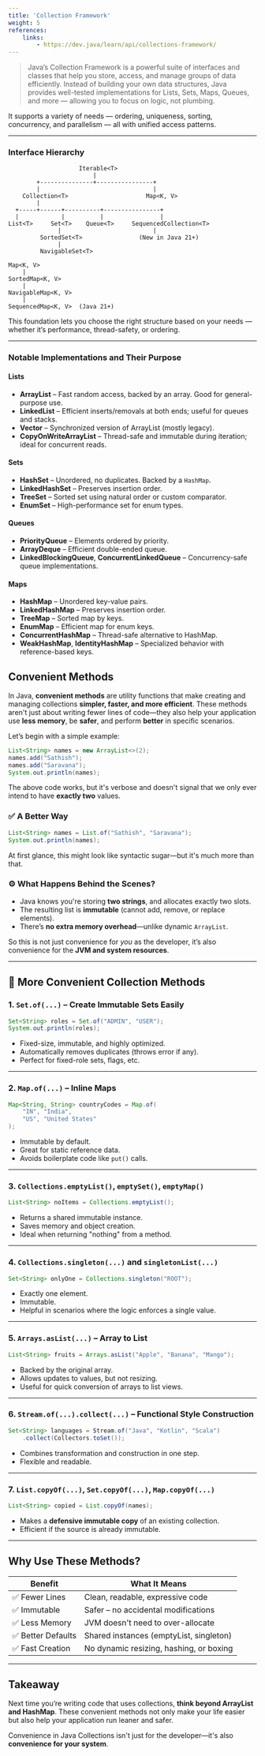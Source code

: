 ```yaml
---
title: 'Collection Framework'
weight: 5
references:
    links:
        - https://dev.java/learn/api/collections-framework/
---
```


> Java’s Collection Framework is a powerful suite of interfaces and classes that help you store, access, and manage groups of data efficiently. Instead of building your own data structures, Java provides well-tested implementations for Lists, Sets, Maps, Queues, and more — allowing you to focus on logic, not plumbing.

It supports a variety of needs — ordering, uniqueness, sorting, concurrency, and parallelism — all with unified access patterns.

---

### Interface Hierarchy

```goat
                    Iterable<T>
                        |
        +---------------+----------------+
        |                                |
    Collection<T>                      Map<K, V>
        |
  +-----+------+----------+----------------+
  |            |          |                |
List<T>     Set<T>    Queue<T>     SequencedCollection<T>
              |                          |
         SortedSet<T>                (New in Java 21+)
              |
         NavigableSet<T>

Map<K, V>
    |
SortedMap<K, V>
    |
NavigableMap<K, V>
    |
SequencedMap<K, V>  (Java 21+)
```

This foundation lets you choose the right structure based on your needs — whether it’s performance, thread-safety, or ordering.

---

### Notable Implementations and Their Purpose

#### Lists

* **ArrayList** – Fast random access, backed by an array. Good for general-purpose use.
* **LinkedList** – Efficient inserts/removals at both ends; useful for queues and stacks.
* **Vector** – Synchronized version of ArrayList (mostly legacy).
* **CopyOnWriteArrayList** – Thread-safe and immutable during iteration; ideal for concurrent reads.

#### Sets

* **HashSet** – Unordered, no duplicates. Backed by a `HashMap`.
* **LinkedHashSet** – Preserves insertion order.
* **TreeSet** – Sorted set using natural order or custom comparator.
* **EnumSet** – High-performance set for enum types.

#### Queues

* **PriorityQueue** – Elements ordered by priority.
* **ArrayDeque** – Efficient double-ended queue.
* **LinkedBlockingQueue**, **ConcurrentLinkedQueue** – Concurrency-safe queue implementations.

#### Maps

* **HashMap** – Unordered key-value pairs.
* **LinkedHashMap** – Preserves insertion order.
* **TreeMap** – Sorted map by keys.
* **EnumMap** – Efficient map for enum keys.
* **ConcurrentHashMap** – Thread-safe alternative to HashMap.
* **WeakHashMap**, **IdentityHashMap** – Specialized behavior with reference-based keys.

## Convenient Methods

In Java, **convenient methods** are utility functions that make creating and managing collections **simpler, faster, and more efficient**. These methods aren't just about writing fewer lines of code—they also help your application use **less memory**, be **safer**, and perform **better** in specific scenarios.

Let’s begin with a simple example:

```java
List<String> names = new ArrayList<>(2);
names.add("Sathish");
names.add("Saravana");
System.out.println(names);
```

The above code works, but it's verbose and doesn't signal that we only ever intend to have **exactly two** values.

### ✅ A Better Way

```java
List<String> names = List.of("Sathish", "Saravana");
System.out.println(names);
```

At first glance, this might look like syntactic sugar—but it's much more than that.

### ⚙️ What Happens Behind the Scenes?

* Java knows you're storing **two strings**, and allocates exactly two slots.
* The resulting list is **immutable** (cannot add, remove, or replace elements).
* There’s **no extra memory overhead**—unlike dynamic `ArrayList`.

So this is not just convenience for *you* as the developer, it’s also convenience for the **JVM and system resources**.

---

## 🚀 More Convenient Collection Methods

### 1. `Set.of(...)` – Create Immutable Sets Easily

```java
Set<String> roles = Set.of("ADMIN", "USER");
System.out.println(roles);
```

* Fixed-size, immutable, and highly optimized.
* Automatically removes duplicates (throws error if any).
* Perfect for fixed-role sets, flags, etc.

---

### 2. `Map.of(...)` – Inline Maps

```java
Map<String, String> countryCodes = Map.of(
    "IN", "India",
    "US", "United States"
);
```

* Immutable by default.
* Great for static reference data.
* Avoids boilerplate code like `put()` calls.

---

### 3. `Collections.emptyList()`, `emptySet()`, `emptyMap()`

```java
List<String> noItems = Collections.emptyList();
```

* Returns a shared immutable instance.
* Saves memory and object creation.
* Ideal when returning "nothing" from a method.

---

### 4. `Collections.singleton(...)` and `singletonList(...)`

```java
Set<String> onlyOne = Collections.singleton("ROOT");
```

* Exactly one element.
* Immutable.
* Helpful in scenarios where the logic enforces a single value.

---

### 5. `Arrays.asList(...)` – Array to List

```java
List<String> fruits = Arrays.asList("Apple", "Banana", "Mango");
```

* Backed by the original array.
* Allows updates to values, but not resizing.
* Useful for quick conversion of arrays to list views.

---

### 6. `Stream.of(...).collect(...)` – Functional Style Construction

```java
Set<String> languages = Stream.of("Java", "Kotlin", "Scala")
    .collect(Collectors.toSet());
```

* Combines transformation and construction in one step.
* Flexible and readable.

---

### 7. `List.copyOf(...)`, `Set.copyOf(...)`, `Map.copyOf(...)`

```java
List<String> copied = List.copyOf(names);
```

* Makes a **defensive immutable copy** of an existing collection.
* Efficient if the source is already immutable.

---

## Why Use These Methods?

| Benefit           | What It Means                           |
| ----------------- | --------------------------------------- |
| ✅ Fewer Lines     | Clean, readable, expressive code        |
| ✅ Immutable       | Safer – no accidental modifications     |
| ✅ Less Memory     | JVM doesn't need to over-allocate       |
| ✅ Better Defaults | Shared instances (emptyList, singleton) |
| ✅ Fast Creation   | No dynamic resizing, hashing, or boxing |

---

## Takeaway

Next time you’re writing code that uses collections, **think beyond ArrayList and HashMap**. These convenient methods not only make your life easier but also help your application run leaner and safer.

Convenience in Java Collections isn't just for the developer—it's also **convenience for your system**.


